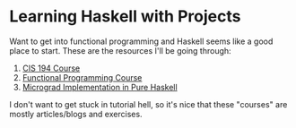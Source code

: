 # Learning Haskell with Projects

Want to get into functional programming and Haskell seems like a good place to start. These are the resources I'll be going through:

1. [CIS 194 Course](https://www.seas.upenn.edu/~cis1940/spring13/)
2. [Functional Programming Course](https://github.com/bitemyapp/fp-course)
3. [Micrograd Implementation in Pure Haskell](https://mazzo.li/posts/haskell-backprop-short.html)

I don't want to get stuck in tutorial hell, so it's nice that these "courses" are mostly articles/blogs and exercises.
